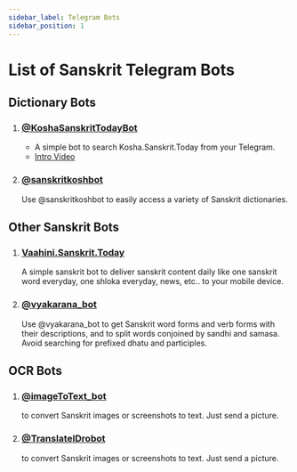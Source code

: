 ```yaml
---
sidebar_label: Telegram Bots
sidebar_position: 1
---
```


# List of Sanskrit Telegram Bots

## Dictionary Bots

1. ### [@KoshaSanskritTodayBot](https://kosha.sanskrit.today/tools/telegram-bot)
    
    * A simple bot to search Kosha.Sanskrit.Today from your Telegram.
    * <IconFA icon="fa fa-youtube-play" /> [Intro Video](https://youtube.com/shorts/tqqpjblp60A?feature=shared)

1. ### [@sanskritkoshbot](https://t.me/sanskritkoshbot)

    Use @sanskritkoshbot to easily access a variety of Sanskrit dictionaries.

## Other Sanskrit Bots

1. ### [Vaahini.Sanskrit.Today](https://vaahini.sanskrit.today/)

    A simple sanskrit bot to deliver sanskrit content daily like one sanskrit word everyday, one shloka everyday, news, etc.. to your mobile device.

1. ### [@vyakarana_bot](https://t.me/vyakarana_bot)

    Use @vyakarana_bot to get Sanskrit word forms and verb forms with their descriptions, and to split words conjoined by sandhi and samasa. Avoid searching for prefixed dhatu and participles.

## OCR Bots

1. ### [@imageToText_bot](https://t.me/imageToText_bot)

    to convert Sanskrit images or screenshots to text. Just send a picture.

1. ### [@TranslateIDrobot](https://t.me/TranslateIDrobot)

    to convert Sanskrit images or screenshots to text. Just send a picture.

